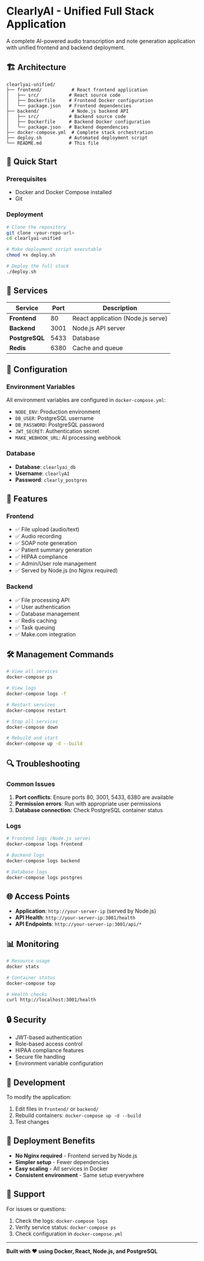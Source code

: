 # ClearlyAI - Unified Full Stack Application

A complete AI-powered audio transcription and note generation application with unified frontend and backend deployment.

## 🏗️ **Architecture**

```
clearlyai-unified/
├── frontend/           # React frontend application
│   ├── src/           # React source code
│   ├── Dockerfile     # Frontend Docker configuration
│   └── package.json   # Frontend dependencies
├── backend/            # Node.js backend API
│   ├── src/           # Backend source code
│   ├── Dockerfile     # Backend Docker configuration
│   └── package.json   # Backend dependencies
├── docker-compose.yml  # Complete stack orchestration
├── deploy.sh          # Automated deployment script
└── README.md          # This file
```

## 🚀 **Quick Start**

### **Prerequisites**

- Docker and Docker Compose installed
- Git

### **Deployment**

```bash
# Clone the repository
git clone <your-repo-url>
cd clearlyai-unified

# Make deployment script executable
chmod +x deploy.sh

# Deploy the full stack
./deploy.sh
```

## 🐳 **Services**

| Service        | Port | Description                  |
| -------------- | ---- | ---------------------------- |
| **Frontend**   | 80   | React application (Node.js serve) |
| **Backend**    | 3001 | Node.js API server           |
| **PostgreSQL** | 5433 | Database                     |
| **Redis**      | 6380 | Cache and queue              |

## 🔧 **Configuration**

### **Environment Variables**

All environment variables are configured in `docker-compose.yml`:

- `NODE_ENV`: Production environment
- `DB_USER`: PostgreSQL username
- `DB_PASSWORD`: PostgreSQL password
- `JWT_SECRET`: Authentication secret
- `MAKE_WEBHOOK_URL`: AI processing webhook

### **Database**

- **Database**: `clearlyai_db`
- **Username**: `clearlyAI`
- **Password**: `clearly_postgres`

## 📱 **Features**

### **Frontend**

- ✅ File upload (audio/text)
- ✅ Audio recording
- ✅ SOAP note generation
- ✅ Patient summary generation
- ✅ HIPAA compliance
- ✅ Admin/User role management
- ✅ Served by Node.js (no Nginx required)

### **Backend**

- ✅ File processing API
- ✅ User authentication
- ✅ Database management
- ✅ Redis caching
- ✅ Task queuing
- ✅ Make.com integration

## 🛠️ **Management Commands**

```bash
# View all services
docker-compose ps

# View logs
docker-compose logs -f

# Restart services
docker-compose restart

# Stop all services
docker-compose down

# Rebuild and start
docker-compose up -d --build
```

## 🔍 **Troubleshooting**

### **Common Issues**

1. **Port conflicts**: Ensure ports 80, 3001, 5433, 6380 are available
2. **Permission errors**: Run with appropriate user permissions
3. **Database connection**: Check PostgreSQL container status

### **Logs**

```bash
# Frontend logs (Node.js serve)
docker-compose logs frontend

# Backend logs
docker-compose logs backend

# Database logs
docker-compose logs postgres
```

## 🌐 **Access Points**

- **Application**: `http://your-server-ip` (served by Node.js)
- **API Health**: `http://your-server-ip:3001/health`
- **API Endpoints**: `http://your-server-ip:3001/api/*`

## 📊 **Monitoring**

```bash
# Resource usage
docker stats

# Container status
docker-compose top

# Health checks
curl http://localhost:3001/health
```

## 🔒 **Security**

- JWT-based authentication
- Role-based access control
- HIPAA compliance features
- Secure file handling
- Environment variable configuration

## 📝 **Development**

To modify the application:

1. Edit files in `frontend/` or `backend/`
2. Rebuild containers: `docker-compose up -d --build`
3. Test changes

## 🚀 **Deployment Benefits**

- **No Nginx required** - Frontend served by Node.js
- **Simpler setup** - Fewer dependencies
- **Easy scaling** - All services in Docker
- **Consistent environment** - Same setup everywhere

## 🤝 **Support**

For issues or questions:

1. Check the logs: `docker-compose logs`
2. Verify service status: `docker-compose ps`
3. Check configuration in `docker-compose.yml`

---

**Built with ❤️ using Docker, React, Node.js, and PostgreSQL**
